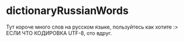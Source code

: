 # dictionaryRussianWords
Тут короче много слов на русском языке, пользуйтесь как хотите :> ЕСЛИ ЧТО КОДИРОВКА UTF-8, ото вдруг.
